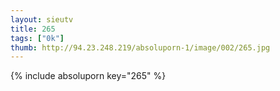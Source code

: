 ```yaml
--- 
layout: sieutv
title: 265
tags: ["0k"]
thumb: http://94.23.248.219/absoluporn-1/image/002/265.jpg
---
```

{% include absoluporn key="265" %} 
